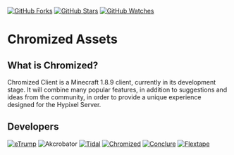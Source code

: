 [![GitHub Forks](https://img.shields.io/github/forks/ChromizedClient/Chromized.svg?style=social&label=Fork&maxAge=2592000)](https://github.com/ChromizedClient/Chromized/network)
[![GitHub Stars](https://img.shields.io/github/stars/ChromizedClient/Chromized.svg?style=social&label=Star&maxAge=2592000)](https://github.com/ChromizedClient/Chromized/stargazers)
[![GitHub Watches](https://img.shields.io/github/watchers/ChromizedClient/Chromized.svg?style=social&label=Watch&maxAge=2592000)](https://github.com/ChromizedClient/Chromized/watchers)

# Chromized Assets #
## What is Chromized? ##
Chromized Client is a Minecraft 1.8.9 client, currently in its development stage. It will combine many popular features, in addition to suggestions and ideas from the community, in order to provide a unique experience designed for the Hypixel Server.

## Developers ##
[![eTrump](https://cdn.discordapp.com/avatars/248843495853391874/969e961bc32ad154dd0a1d14ddef482a.png?size=128)](https://github.com/SimonRi)
![Akcrobator](https://cdn.discordapp.com/avatars/272477313843593216/d8754b5439ec35088687d61001731a1c.png?size=128)
[![Tidal](https://cdn.discordapp.com/avatars/304663377383260160/1dea232436216c0ff4650c8f0fcf94dc.png?size=128)](https://open.spotify.com/user/sikexd)
[![Chromized](https://cdn.discordapp.com/avatars/378962258325143583/f557489ced917d2cb7c82ea291fddee6.png?size=128)](https://www.twitch.tv/chromizedminecraft)
[![Conclure](https://cdn.discordapp.com/avatars/299969655915806741/a0da801a7a4ddee683d60a61b20654fe.png?size=128)](https://twitter.com/alql77)
[![Flextape](https://cdn.discordapp.com/avatars/401722702374764545/2ce215e009c80214a1a689e3e01f3b3c.png?size=128)](https://www.reddit.com/user/redditupheld)
